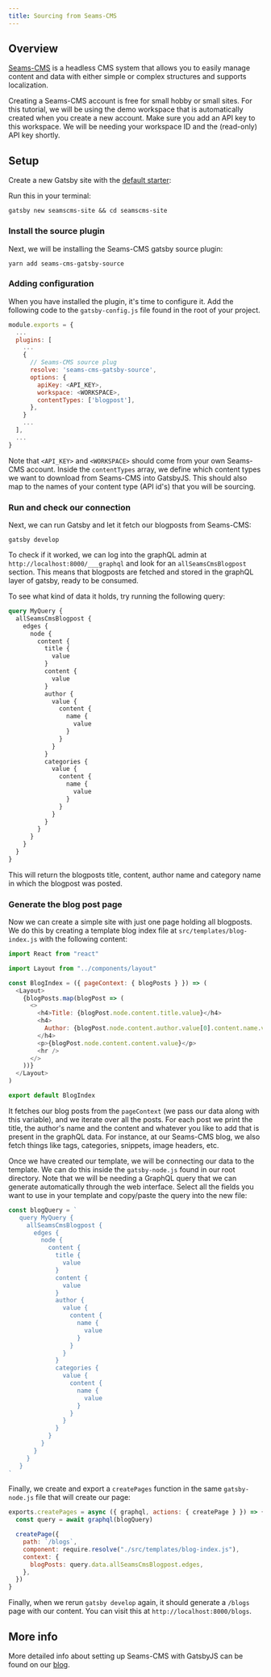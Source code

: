 ```yaml
---
title: Sourcing from Seams-CMS
---
```


## Overview

[Seams-CMS](https://seams-cms.com) is a headless CMS system that allows you to easily manage content and data with either simple or complex structures and supports localization.

Creating a Seams-CMS account is free for small hobby or small sites. For this tutorial, we will be using the demo workspace that is automatically created when you create a new account. Make sure you add an API key to this workspace. We will be needing your workspace ID and the (read-only) API key shortly.

## Setup

Create a new Gatsby site with the [default starter](https://github.com/gatsbyjs/gatsby-starter-default):

Run this in your terminal:

`gatsby new seamscms-site && cd seamscms-site`

### Install the source plugin

Next, we will be installing the Seams-CMS gatsby source plugin:

`yarn add seams-cms-gatsby-source`

### Adding configuration

When you have installed the plugin, it's time to configure it. Add the following code to the `gatsby-config.js` file found in the root of your project.

```javascript:title=gatsby-config.js
module.exports = {
  ...
  plugins: [
    ...
    {
      // Seams-CMS source plug
      resolve: 'seams-cms-gatsby-source',
      options: {
        apiKey: <API_KEY>,
        workspace: <WORKSPACE>,
        contentTypes: ['blogpost'],
      },
    }
    ...
  ],
  ...
}
```

Note that `<API_KEY>` and `<WORKSPACE>` should come from your own Seams-CMS account. Inside the `contentTypes` array, we define which content types we want to download from Seams-CMS into GatsbyJS. This should also map to the names of your content type (API id's) that you will be sourcing.

### Run and check our connection

Next, we can run Gatsby and let it fetch our blogposts from Seams-CMS:

`gatsby develop`

To check if it worked, we can log into the graphQL admin at `http://localhost:8000/___graphql` and look for an `allSeamsCmsBlogpost` section. This means that blogposts are fetched and stored in the graphQL layer of gatsby, ready to be consumed.

To see what kind of data it holds, try running the following query:

```graphql
query MyQuery {
  allSeamsCmsBlogpost {
    edges {
      node {
        content {
          title {
            value
          }
          content {
            value
          }
          author {
            value {
              content {
                name {
                  value
                }
              }
            }
          }
          categories {
            value {
              content {
                name {
                  value
                }
              }
            }
          }
        }
      }
    }
  }
}
```

This will return the blogposts title, content, author name and category name in which the blogpost was posted.

### Generate the blog post page

Now we can create a simple site with just one page holding all blogposts. We do this by creating a template blog index file at `src/templates/blog-index.js` with the following content:

```javascript:title=src/templates/blog-index.js
import React from "react"

import Layout from "../components/layout"

const BlogIndex = ({ pageContext: { blogPosts } }) => (
  <Layout>
    {blogPosts.map(blogPost => (
      <>
        <h4>Title: {blogPost.node.content.title.value}</h4>
        <h4>
          Author: {blogPost.node.content.author.value[0].content.name.value}
        </h4>
        <p>{blogPost.node.content.content.value}</p>
        <hr />
      </>
    ))}
  </Layout>
)

export default BlogIndex
```

It fetches our blog posts from the `pageContext` (we pass our data along with this variable), and we iterate over all the posts. For each post we print the title, the author's name and the content and whatever you like to add that is present in the graphQL data. For instance, at our Seams-CMS blog, we also fetch things like tags, categories, snippets, image headers, etc.

Once we have created our template, we will be connecting our data to the template. We can do this inside the `gatsby-node.js` found in our root directory. Note that we will be needing a GraphQL query that we can generate automatically through the web interface. Select all the fields you want to use in your template and copy/paste the query into the new file:

```javascript:title=gatsby-node.js
const blogQuery = `
   query MyQuery {
     allSeamsCmsBlogpost {
       edges {
         node {
           content {
             title {
               value
             }
             content {
               value
             }
             author {
               value {
                 content {
                   name {
                     value
                   }
                 }
               }
             }
             categories {
               value {
                 content {
                   name {
                     value
                   }
                 }
               }
             }
           }
         }
       }
     }
   }
`
```

Finally, we create and export a `createPages` function in the same `gatsby-node.js` file that will create our page:

```javascript:title=gatsby-node.js
exports.createPages = async ({ graphql, actions: { createPage } }) => {
  const query = await graphql(blogQuery)

  createPage({
    path: `/blogs`,
    component: require.resolve("./src/templates/blog-index.js"),
    context: {
      blogPosts: query.data.allSeamsCmsBlogpost.edges,
    },
  })
}
```

Finally, when we rerun `gatsby develop` again, it should generate a `/blogs` page with our content. You can visit this at `http://localhost:8000/blogs`.

## More info

More detailed info about setting up Seams-CMS with GatsbyJS can be found on our [blog](https://blog.seams-cms.com/entry/using-seams-cms-with-gatsbyjs/).
